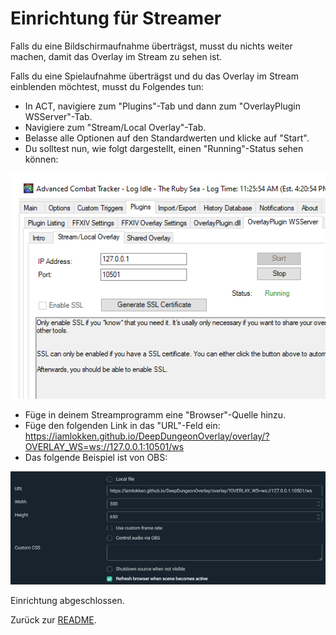 # Einrichtung für Streamer

Falls du eine Bildschirmaufnahme überträgst, musst du nichts weiter machen, damit das Overlay im Stream zu sehen ist.

Falls du eine Spielaufnahme überträgst und du das Overlay im Stream einblenden möchtest, musst du Folgendes tun:
* In ACT, navigiere zum "Plugins"-Tab und dann zum "OverlayPlugin WSServer"-Tab.
* Navigiere zum "Stream/Local Overlay"-Tab.
* Belasse alle Optionen auf den Standardwerten und klicke auf "Start".
* Du solltest nun, wie folgt dargestellt, einen "Running"-Status sehen können:
 
![Streamer1](StreamerSetup01.png?raw=true)
* Füge in deinem Streamprogramm eine "Browser"-Quelle hinzu.
* Füge den folgenden Link in das "URL"-Feld ein: https://iamlokken.github.io/DeepDungeonOverlay/overlay/?OVERLAY_WS=ws://127.0.0.1:10501/ws
* Das folgende Beispiel ist von OBS:

![Streamer1](StreamerSetup02.png?raw=true)

Einrichtung abgeschlossen.

Zurück zur [README](README_DE.md).

